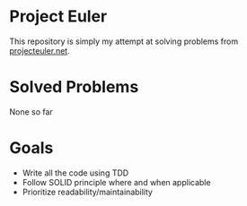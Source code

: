 # Project Euler

This repository is simply my attempt at solving problems from [projecteuler.net](https://projecteuler.net/).

# Solved Problems

None so far

# Goals

* Write all the code using TDD
* Follow SOLID principle where and when applicable
* Prioritize readability/maintainability

